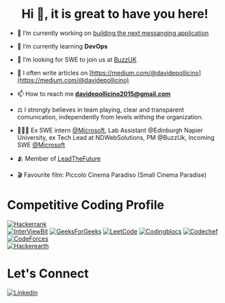 <h1 align="center"> Hi 👋, it is great to have you here!<br/> </h1> 

<!-- <h3 align="center">a passionate software engineer based in UK</h3> -->

- 🔭 I’m currently working on [building the next messanging application](https://www.linkedin.com/company/getbuzzuk/about/)

- 🌱 I’m currently learning **DevOps**

- 🤝 I’m looking for SWE to join us at [BuzzUK](https://www.linkedin.com/company/getbuzzuk/about/)

- 📝 I often write articles on [https://medium.com/@davidepollicino](https://medium.com/@davidepollicino)

- 📫 How to reach me **davidepollicino2015@gmail.com**

- ⚖️ I strongly believes in team playing, clear and transparent comunication, independently from levels withing the organization. 

- 🧑🏻‍💻 Ex SWE intern [@Microsoft](https://github.com/microsoft/), Lab Assistant @Edinburgh Napier University, ex Tech Lead at NDWebSolutions, PM @BuzzUk, Incoming SWE [@Microsoft](https://github.com/microsoft/)

- 🫂 Member of [LeadTheFuture](https://leadthefuture.tech/)

- 🎬  Favourite film: Piccolo Cinema Paradiso (Small Cinema Paradise) 


# Competitive Coding Profile #
[![Hackerrank](https://img.shields.io/badge/-hackerrank-7cfc00?style=flat&labelColor=7cfc00&logo=hackerrank&logoColor=white)](https://www.hackerrank.com/davidepollicino1)	
[![InterViewBit](https://img.shields.io/badge/-Interviewbit-87ceeb?style=flat&labelColor=87ceeb&logo=Interviewbit&logoColor=white)](https://www.interviewbit.com/profile/omonimus1)
[![GeeksForGeeks](https://img.shields.io/badge/geeksforfeeks-davidepollicino-green)](https://auth.geeksforgeeks.org/user/davidepollicino/practice/)	
[![LeetCode](https://img.shields.io/badge/-LeetCode-ff8c00?style=flat&labelColor=ff8c00&logo=LeetCode&logoColor=white)](https://leetcode.com/omonimus1/)
[![Codingblocs](https://img.shields.io/badge/-codingblocks-blue)](https://hack.codingblocks.com/app/users/242275)
[![Codechef](https://img.shields.io/badge/-Codechef-909090?style=flat&labelColor=909090&logo=Codechef&logoColor=white)](https://www.codechef.com/users/omonimus)
[![CodeForces](https://img.shields.io/badge/-CodeForces-ec6161?style=flat&labelColor=ec6161&logo=CodeForces&logoColor=white)](https://codeforces.com/profile/Davide_Pollicino)	
[![Hackerearth](https://img.shields.io/badge/hackerearth-purple.svg)](https://www.hackerearth.com/@davide12)	


# Let's Connect #
[![Linkedin](https://img.shields.io/badge/-LinkedIn-blue?style=flat&logo=Linkedin&logoColor=white)](https://www.linkedin.com/in/davidepollicino7/)




